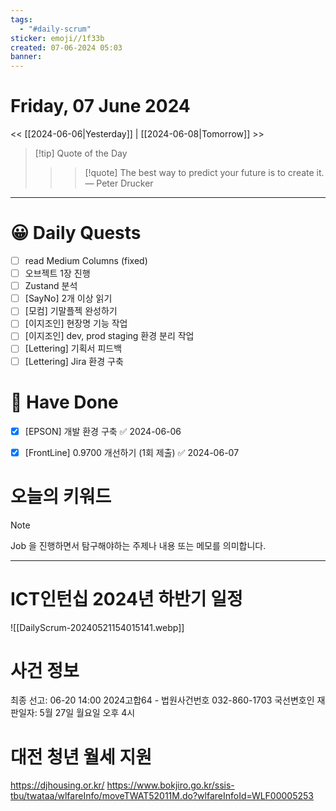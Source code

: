 ```yaml
---
tags:
  - "#daily-scrum"
sticker: emoji//1f33b
created: 07-06-2024 05:03
banner:
---
```

# Friday, 07 June 2024
<< [[2024-06-06|Yesterday]] | [[2024-06-08|Tomorrow]] >>

> [!tip] Quote of the Day  
> > > [!quote] The best way to predict your future is to create it.
> — Peter Drucker

---

#  😀 Daily Quests
- [ ] read Medium Columns (fixed)
- [ ] 오브젝트 1장 진행
- [ ] Zustand 분석
- [ ] [SayNo] 2개 이상 읽기
- [ ] [모컴] 기말플젝 완성하기
- [ ] [이지조인] 현장명 기능 작업
- [ ] [이지조인] dev, prod staging 환경 분리 작업
- [ ] [Lettering] 기획서 피드백
- [ ] [Lettering] Jira 환경 구축
# 🙂 Have Done
- [x] [EPSON] 개발 환경 구축 ✅ 2024-06-06
- [x] [FrontLine] 0.9700 개선하기 (1회 제출) ✅ 2024-06-07


# 오늘의 키워드

> [!NOTE]
> Job 을 진행하면서 탐구해야하는 주제나 내용 또는 메모를 의미합니다.


---
# ICT인턴십 2024년 하반기 일정
![[DailyScrum-20240521154015141.webp]]

# 사건 정보
최종 선고: 06-20 14:00
2024고합64 - 법원사건번호
032-860-1703
국선변호인
재판일자: 5월 27일 월요일 오후 4시

# 대전 청년 월세 지원
https://djhousing.or.kr/
https://www.bokjiro.go.kr/ssis-tbu/twataa/wlfareInfo/moveTWAT52011M.do?wlfareInfoId=WLF00005253